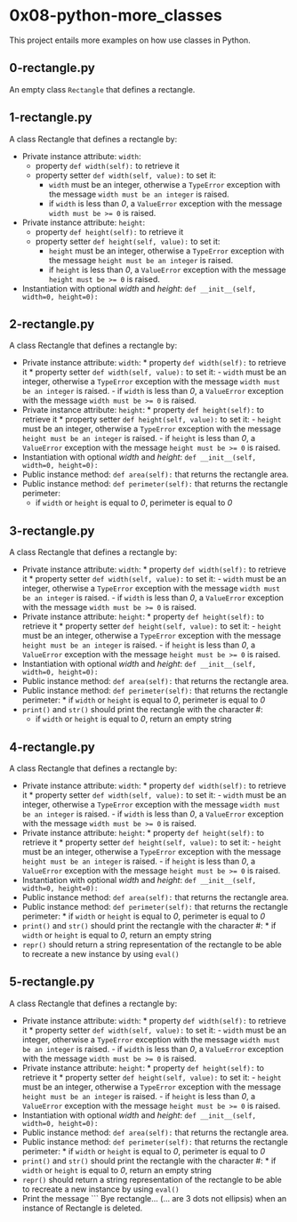 # 0x08-python-more_classes

This project entails more examples on how use classes in Python.

## 0-rectangle.py

An empty class ``` Rectangle ``` that defines a rectangle.

## 1-rectangle.py

A class Rectangle that defines a rectangle by:
- Private instance attribute: ``` width ```:
	* property ``` def width(self): ``` to retrieve it
	* property setter ``` def width(self, value): ``` to set it:
		- ``` width ``` must be an integer, otherwise a ``` TypeError ``` exception with the message ``` width must be an integer ``` is raised.
		- if ``` width ``` is less than *0*, a ``` ValueError ``` exception with the message ``` width must be >= 0 ``` is raised.
- Private instance attribute: ``` height ```:
	* property ``` def height(self): ``` to retrieve it
	* property setter ``` def height(self, value): ``` to set it:
		- ``` height ``` must be an integer, otherwise a ``` TypeError ``` exception with the message ``` height must be an integer ``` is raised.
		- if ``` height ``` is less than *0*, a ``` ValueError ``` exception with the message ``` height must be >= 0 ``` is raised.
- Instantiation with optional *width* and *height*: ``` def __init__(self, width=0, height=0): ```

## 2-rectangle.py

A class Rectangle that defines a rectangle by:
- Private instance attribute: ``` width ```:
        * property ``` def width(self): ``` to retrieve it
        * property setter ``` def width(self, value): ``` to set it:
                - ``` width ``` must be an integer, otherwise a ``` TypeError ``` exception with the message ``` width must be an integer ``` is raised.
                - if ``` width ``` is less than *0*, a ``` ValueError ``` exception with the message ``` width must be >= 0 ``` is raised.
- Private instance attribute: ``` height ```:
        * property ``` def height(self): ``` to retrieve it
        * property setter ``` def height(self, value): ``` to set it:
                - ``` height ``` must be an integer, otherwise a ``` TypeError ``` exception with the message ``` height must be an integer ``` is raised.
                - if ``` height ``` is less than *0*, a ``` ValueError ``` exception with the message ``` height must be >= 0 ``` is raised.
- Instantiation with optional *width* and *height*: ``` def __init__(self, width=0, height=0): ```
- Public instance method: ``` def area(self): ``` that returns the rectangle area.
- Public instance method: ``` def perimeter(self): ``` that returns the rectangle perimeter:
	* if ``` width ``` or ``` height ``` is equal to *0*, perimeter is equal to *0*

## 3-rectangle.py

A class Rectangle that defines a rectangle by:
- Private instance attribute: ``` width ```:
        * property ``` def width(self): ``` to retrieve it
        * property setter ``` def width(self, value): ``` to set it:
                - ``` width ``` must be an integer, otherwise a ``` TypeError ``` exception with the message ``` width must be an integer ``` is raised.
                - if ``` width ``` is less than *0*, a ``` ValueError ``` exception with the message ``` width must be >= 0 ``` is raised.
- Private instance attribute: ``` height ```:
        * property ``` def height(self): ``` to retrieve it
        * property setter ``` def height(self, value): ``` to set it:
                - ``` height ``` must be an integer, otherwise a ``` TypeError ``` exception with the message ``` height must be an integer ``` is raised.
                - if ``` height ``` is less than *0*, a ``` ValueError ``` exception with the message ``` height must be >= 0 ``` is raised.
- Instantiation with optional *width* and *height*: ``` def __init__(self, width=0, height=0): ```
- Public instance method: ``` def area(self): ``` that returns the rectangle area.
- Public instance method: ``` def perimeter(self): ``` that returns the rectangle perimeter:
        * if ``` width ``` or ``` height ``` is equal to *0*, perimeter is equal to *0*
- ``` print() ``` and  ``` str() ``` should print the rectangle with the character #:
	* if ``` width ``` or ``` height ``` is equal to *0*, return an empty string

## 4-rectangle.py

A class Rectangle that defines a rectangle by:
- Private instance attribute: ``` width ```:
        * property ``` def width(self): ``` to retrieve it
        * property setter ``` def width(self, value): ``` to set it:
                - ``` width ``` must be an integer, otherwise a ``` TypeError ``` exception with the message ``` width must be an integer ``` is raised.
                - if ``` width ``` is less than *0*, a ``` ValueError ``` exception with the message ``` width must be >= 0 ``` is raised.
- Private instance attribute: ``` height ```:
        * property ``` def height(self): ``` to retrieve it
        * property setter ``` def height(self, value): ``` to set it:
                - ``` height ``` must be an integer, otherwise a ``` TypeError ``` exception with the message ``` height must be an integer ``` is raised.
                - if ``` height ``` is less than *0*, a ``` ValueError ``` exception with the message ``` height must be >= 0 ``` is raised.
- Instantiation with optional *width* and *height*: ``` def __init__(self, width=0, height=0): ```
- Public instance method: ``` def area(self): ``` that returns the rectangle area.
- Public instance method: ``` def perimeter(self): ``` that returns the rectangle perimeter:
        * if ``` width ``` or ``` height ``` is equal to *0*, perimeter is equal to *0*
- ``` print() ``` and  ``` str() ``` should print the rectangle with the character #:
        * if ``` width ``` or ``` height ``` is equal to *0*, return an empty string
- ``` repr() ``` should return a string representation of the rectangle to be able to recreate a new instance by using ``` eval() ```

## 5-rectangle.py

A class Rectangle that defines a rectangle by:
- Private instance attribute: ``` width ```:
        * property ``` def width(self): ``` to retrieve it
        * property setter ``` def width(self, value): ``` to set it:
                - ``` width ``` must be an integer, otherwise a ``` TypeError ``` exception with the message ``` width must be an integer ``` is raised.
                - if ``` width ``` is less than *0*, a ``` ValueError ``` exception with the message ``` width must be >= 0 ``` is raised.
- Private instance attribute: ``` height ```:
        * property ``` def height(self): ``` to retrieve it
        * property setter ``` def height(self, value): ``` to set it:
                - ``` height ``` must be an integer, otherwise a ``` TypeError ``` exception with the message ``` height must be an integer ``` is raised.
                - if ``` height ``` is less than *0*, a ``` ValueError ``` exception with the message ``` height must be >= 0 ``` is raised.
- Instantiation with optional *width* and *height*: ``` def __init__(self, width=0, height=0): ```
- Public instance method: ``` def area(self): ``` that returns the rectangle area.
- Public instance method: ``` def perimeter(self): ``` that returns the rectangle perimeter:
        * if ``` width ``` or ``` height ``` is equal to *0*, perimeter is equal to *0*
- ``` print() ``` and  ``` str() ``` should print the rectangle with the character #:
        * if ``` width ``` or ``` height ``` is equal to *0*, return an empty string
- ``` repr() ``` should return a string representation of the rectangle to be able to recreate a new instance by using ``` eval() ```
- Print the message ``` Bye rectangle... (... are 3 dots not ellipsis) when an instance of Rectangle is deleted.

